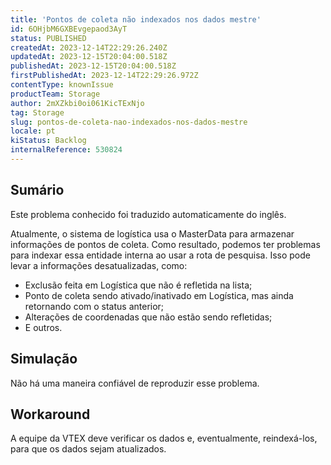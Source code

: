 ```yaml
---
title: 'Pontos de coleta não indexados nos dados mestre'
id: 6OHjbM6GXBEvgepaod3AyT
status: PUBLISHED
createdAt: 2023-12-14T22:29:26.240Z
updatedAt: 2023-12-15T20:04:00.518Z
publishedAt: 2023-12-15T20:04:00.518Z
firstPublishedAt: 2023-12-14T22:29:26.972Z
contentType: knownIssue
productTeam: Storage
author: 2mXZkbi0oi061KicTExNjo
tag: Storage
slug: pontos-de-coleta-nao-indexados-nos-dados-mestre
locale: pt
kiStatus: Backlog
internalReference: 530824
---
```


## Sumário

<div class="alert alert-info">
  <p>Este problema conhecido foi traduzido automaticamente do inglês.</p>
</div>


Atualmente, o sistema de logística usa o MasterData para armazenar informações de pontos de coleta. Como resultado, podemos ter problemas para indexar essa entidade interna ao usar a rota de pesquisa. Isso pode levar a informações desatualizadas, como:

- Exclusão feita em Logística que não é refletida na lista;
- Ponto de coleta sendo ativado/inativado em Logística, mas ainda retornando com o status anterior;
- Alterações de coordenadas que não estão sendo refletidas;
- E outros.

## Simulação


Não há uma maneira confiável de reproduzir esse problema.



## Workaround


A equipe da VTEX deve verificar os dados e, eventualmente, reindexá-los, para que os dados sejam atualizados.




